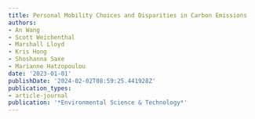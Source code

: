 ```yaml
---
title: Personal Mobility Choices and Disparities in Carbon Emissions
authors:
- An Wang
- Scott Weichenthal
- Marshall Lloyd
- Kris Hong
- Shoshanna Saxe
- Marianne Hatzopoulou
date: '2023-01-01'
publishDate: '2024-02-02T08:59:25.441928Z'
publication_types:
- article-journal
publication: '*Environmental Science & Technology*'
---
```

